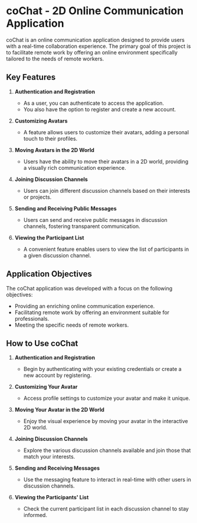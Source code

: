 # coChat - 2D Online Communication Application

coChat is an online communication application designed to provide users with a real-time collaboration experience. The primary goal of this project is to facilitate remote work by offering an online environment specifically tailored to the needs of remote workers.

## Key Features

1. **Authentication and Registration**
   - As a user, you can authenticate to access the application.
   - You also have the option to register and create a new account.
2. **Customizing Avatars**
   - A feature allows users to customize their avatars, adding a personal touch to their profiles.

3. **Moving Avatars in the 2D World**
   - Users have the ability to move their avatars in a 2D world, providing a visually rich communication experience.

4. **Joining Discussion Channels**
   - Users can join different discussion channels based on their interests or projects.

5. **Sending and Receiving Public Messages**
   - Users can send and receive public messages in discussion channels, fostering transparent communication.

6. **Viewing the Participant List**
   - A convenient feature enables users to view the list of participants in a given discussion channel.

## Application Objectives

The coChat application was developed with a focus on the following objectives:

- Providing an enriching online communication experience.
- Facilitating remote work by offering an environment suitable for professionals.
- Meeting the specific needs of remote workers.

## How to Use coChat

1. **Authentication and Registration**
   - Begin by authenticating with your existing credentials or create a new account by registering.

2. **Customizing Your Avatar**
   - Access profile settings to customize your avatar and make it unique.

3. **Moving Your Avatar in the 2D World**
   - Enjoy the visual experience by moving your avatar in the interactive 2D world.
     
4. **Joining Discussion Channels**
   - Explore the various discussion channels available and join those that match your interests.

5. **Sending and Receiving Messages**
   - Use the messaging feature to interact in real-time with other users in discussion channels.

6. **Viewing the Participants' List**
   - Check the current participant list in each discussion channel to stay informed.
